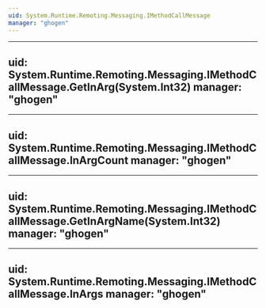 ```yaml
---
uid: System.Runtime.Remoting.Messaging.IMethodCallMessage
manager: "ghogen"
---
```


---
uid: System.Runtime.Remoting.Messaging.IMethodCallMessage.GetInArg(System.Int32)
manager: "ghogen"
---

---
uid: System.Runtime.Remoting.Messaging.IMethodCallMessage.InArgCount
manager: "ghogen"
---

---
uid: System.Runtime.Remoting.Messaging.IMethodCallMessage.GetInArgName(System.Int32)
manager: "ghogen"
---

---
uid: System.Runtime.Remoting.Messaging.IMethodCallMessage.InArgs
manager: "ghogen"
---

